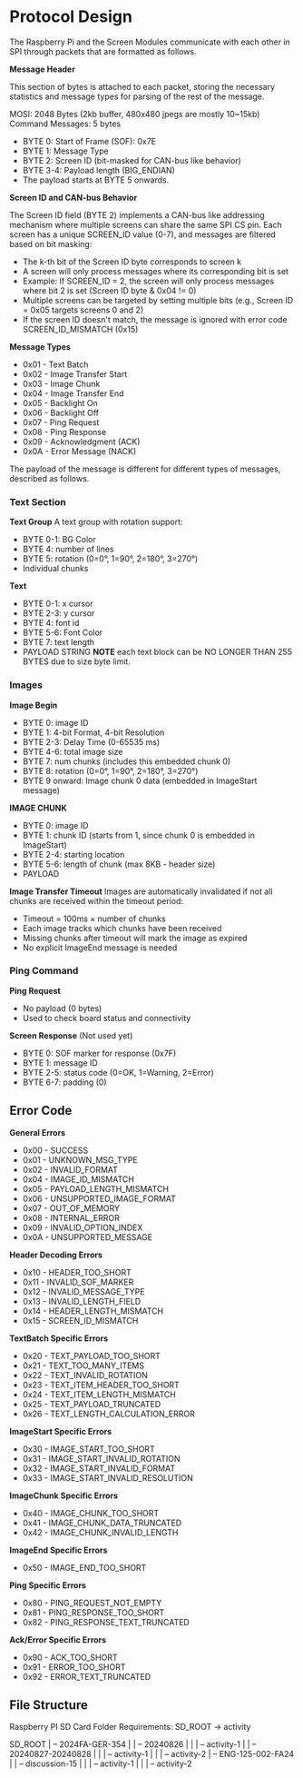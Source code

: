 # Protocol Design

The Raspberry Pi and the Screen Modules communicate with each other in SPI through packets that are formatted as follows. 

**Message Header**

This section of bytes is attached to each packet, storing the necessary statistics and message types for parsing of the rest of the message. 

MOSI: 2048 Bytes (2kb buffer, 480x480 jpegs are mostly 10~15kb)
Command Messages: 5 bytes
- BYTE 0: Start of Frame (SOF): 0x7E
- BYTE 1: Message Type
- BYTE 2: Screen ID (bit-masked for CAN-bus like behavior)
- BYTE 3-4: Payload length (BIG_ENDIAN)
- The payload starts at BYTE 5 onwards. 

**Screen ID and CAN-bus Behavior**

The Screen ID field (BYTE 2) implements a CAN-bus like addressing mechanism where multiple screens can share the same SPI CS pin. Each screen has a unique SCREEN_ID value (0-7), and messages are filtered based on bit masking:

- The k-th bit of the Screen ID byte corresponds to screen k
- A screen will only process messages where its corresponding bit is set
- Example: If SCREEN_ID = 2, the screen will only process messages where bit 2 is set (Screen ID byte & 0x04 != 0)
- Multiple screens can be targeted by setting multiple bits (e.g., Screen ID = 0x05 targets screens 0 and 2)
- If the screen ID doesn't match, the message is ignored with error code SCREEN_ID_MISMATCH (0x15) 

**Message Types**
- 0x01 - Text Batch
- 0x02 - Image Transfer Start
- 0x03 - Image Chunk
- 0x04 - Image Transfer End
- 0x05 - Backlight On
- 0x06 - Backlight Off
- 0x07 - Ping Request
- 0x08 - Ping Response
- 0x09 - Acknowledgment (ACK)
- 0x0A - Error Message (NACK)

The payload of the message is different for different types of messages, described as follows. 

### Text Section
**Text Group**
A text group with rotation support:
- BYTE 0-1: BG Color
- BYTE 4: number of lines
- BYTE 5: rotation (0=0°, 1=90°, 2=180°, 3=270°)
- Individual chunks 

**Text**

- BYTE 0-1: x cursor
- BYTE 2-3: y cursor
- BYTE 4: font id
- BYTE 5-6: Font Color
- BYTE 7: text length
- PAYLOAD STRING
**NOTE** each text block can be NO LONGER THAN 255 BYTES due to size byte limit. 

### Images
**Image Begin**
- BYTE 0: image ID
- BYTE 1: 4-bit Format, 4-bit Resolution
- BYTE 2-3: Delay Time (0-65535 ms)
- BYTE 4-6: total image size
- BYTE 7: num chunks (includes this embedded chunk 0)
- BYTE 8: rotation (0=0°, 1=90°, 2=180°, 3=270°)
- BYTE 9 onward: Image chunk 0 data (embedded in ImageStart message)

**IMAGE CHUNK**
- BYTE 0: image ID
- BYTE 1: chunk ID (starts from 1, since chunk 0 is embedded in ImageStart)
- BYTE 2-4: starting location
- BYTE 5-6: length of chunk (max 8KB - header size)
- PAYLOAD

**Image Transfer Timeout**
Images are automatically invalidated if not all chunks are received within the timeout period:
- Timeout = 100ms × number of chunks
- Each image tracks which chunks have been received
- Missing chunks after timeout will mark the image as expired
- No explicit ImageEnd message is needed

### Ping Command

**Ping Request**
- No payload (0 bytes)
- Used to check board status and connectivity

**Screen Response** (Not used yet)
- BYTE 0: SOF marker for response (0x7F)
- BYTE 1: message ID
- BYTE 2-5: status code (0=OK, 1=Warning, 2=Error)
- BYTE 6-7: padding (0)

## Error Code

**General Errors**
- 0x00 - SUCCESS
- 0x01 - UNKNOWN_MSG_TYPE
- 0x02 - INVALID_FORMAT
- 0x04 - IMAGE_ID_MISMATCH
- 0x05 - PAYLOAD_LENGTH_MISMATCH
- 0x06 - UNSUPPORTED_IMAGE_FORMAT
- 0x07 - OUT_OF_MEMORY
- 0x08 - INTERNAL_ERROR
- 0x09 - INVALID_OPTION_INDEX
- 0x0A - UNSUPPORTED_MESSAGE

**Header Decoding Errors**
- 0x10 - HEADER_TOO_SHORT
- 0x11 - INVALID_SOF_MARKER
- 0x12 - INVALID_MESSAGE_TYPE
- 0x13 - INVALID_LENGTH_FIELD
- 0x14 - HEADER_LENGTH_MISMATCH
- 0x15 - SCREEN_ID_MISMATCH

**TextBatch Specific Errors**
- 0x20 - TEXT_PAYLOAD_TOO_SHORT
- 0x21 - TEXT_TOO_MANY_ITEMS
- 0x22 - TEXT_INVALID_ROTATION
- 0x23 - TEXT_ITEM_HEADER_TOO_SHORT
- 0x24 - TEXT_ITEM_LENGTH_MISMATCH
- 0x25 - TEXT_PAYLOAD_TRUNCATED
- 0x26 - TEXT_LENGTH_CALCULATION_ERROR

**ImageStart Specific Errors**
- 0x30 - IMAGE_START_TOO_SHORT
- 0x31 - IMAGE_START_INVALID_ROTATION
- 0x32 - IMAGE_START_INVALID_FORMAT
- 0x33 - IMAGE_START_INVALID_RESOLUTION

**ImageChunk Specific Errors**
- 0x40 - IMAGE_CHUNK_TOO_SHORT
- 0x41 - IMAGE_CHUNK_DATA_TRUNCATED
- 0x42 - IMAGE_CHUNK_INVALID_LENGTH

**ImageEnd Specific Errors**
- 0x50 - IMAGE_END_TOO_SHORT

**Ping Specific Errors**
- 0x80 - PING_REQUEST_NOT_EMPTY
- 0x81 - PING_RESPONSE_TOO_SHORT
- 0x82 - PING_RESPONSE_TEXT_TRUNCATED

**Ack/Error Specific Errors**
- 0x90 - ACK_TOO_SHORT
- 0x91 - ERROR_TOO_SHORT
- 0x92 - ERROR_TEXT_TRUNCATED


## File Structure

Raspberry PI SD Card Folder Requirements: 
SD_ROOT → activity

SD_ROOT
| – 2024FA-GER-354
|	| – 20240826
| 	|	| – activity-1
|	| – 20240827-20240828
| 	|	| – activity-1
| 	|	| – activity-2
| – ENG-125-002-FA24
|	| – discussion-15
| 	|	| – activity-1
| 	|	| – activity-2
